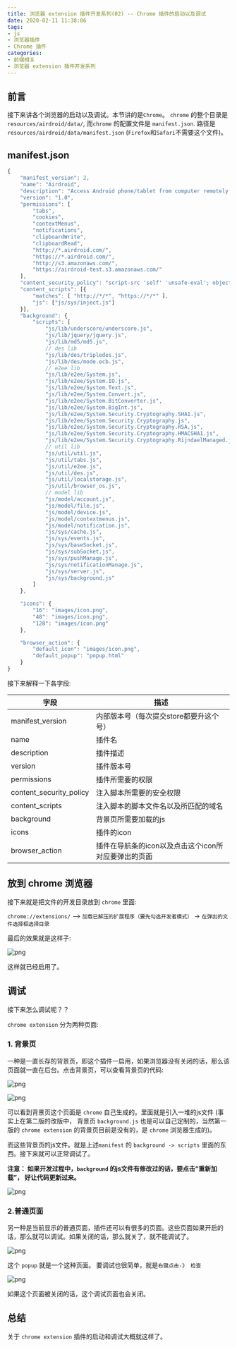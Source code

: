 ```yaml
---
title: 浏览器 extension 插件开发系列(02) -- Chrome 插件的启动以及调试
date: 2020-02-11 11:38:06
tags: 
- js
- 浏览器插件
- Chrome 插件
categories: 
- 前端相关
- 浏览器 extension 插件开发系列
---
```

## 前言
接下来讲各个浏览器的启动以及调试。本节讲的是`Chrome`。 `chrome` 的整个目录是 `resources/airdroid/data/`, 而`chrome` 的配置文件是 `manifest.json`.  路径是 `resources/airdroid/data/manifest.json` (`Firefox`和`Safari`不需要这个文件)。
<!--more-->
## manifest.json
```javascript
{
    "manifest_version": 2,
    "name": "Airdroid",
    "description": "Access Android phone/tablet from computer remotely and securely. Manage SMS, files, photos and videos, WhatsApp, Line, WeChat and more on computer.",
    "version": "1.0",
    "permissions": [
        "tabs",
        "cookies",
        "contextMenus",
        "notifications",
        "clipboardWrite",
        "clipboardRead",
        "http://*.airdroid.com/",
        "https://*.airdroid.com/",
        "http://s3.amazonaws.com/",
        "https://airdroid-test.s3.amazonaws.com/"
    ],
    "content_security_policy": "script-src 'self' 'unsafe-eval'; object-src 'self'",
    "content_scripts": [{
        "matches": [ "http://*/*", "https://*/*" ],
        "js": ["js/sys/inject.js"]
    }],
    "background": {
        "scripts": [
            "js/lib/underscore/underscore.js",
            "js/lib/jquery/jquery.js",
            "js/lib/md5/md5.js",
            // des lib
            "js/lib/des/tripledes.js",
            "js/lib/des/mode.ecb.js",
            // e2ee lib
            "js/lib/e2ee/System.js",
            "js/lib/e2ee/System.IO.js",
            "js/lib/e2ee/System.Text.js",
            "js/lib/e2ee/System.Convert.js",
            "js/lib/e2ee/System.BitConverter.js",
            "js/lib/e2ee/System.BigInt.js",
            "js/lib/e2ee/System.Security.Cryptography.SHA1.js",
            "js/lib/e2ee/System.Security.Cryptography.js",
            "js/lib/e2ee/System.Security.Cryptography.RSA.js",
            "js/lib/e2ee/System.Security.Cryptography.HMACSHA1.js",
            "js/lib/e2ee/System.Security.Cryptography.RijndaelManaged.js",
            // util lib
            "js/util/util.js",
            "js/util/tabs.js",
            "js/util/e2ee.js",
            "js/util/des.js",
            "js/util/localstorage.js",
            "js/util/browser_os.js",
            // model lib
            "js/model/account.js",
            "js/model/file.js",
            "js/model/device.js",
            "js/model/contextmenus.js",
            "js/model/notification.js",
            "js/sys/cache.js",
            "js/sys/events.js",
            "js/sys/baseSocket.js",
            "js/sys/subSocket.js",
            "js/sys/pushManage.js",
            "js/sys/notificationManage.js",
            "js/sys/server.js",
            "js/sys/background.js"
        ]
    },

    "icons": {
        "16": "images/icon.png",
        "48": "images/icon.png",
        "128": "images/icon.png"
    },

    "browser_action": {
        "default_icon": "images/icon.png",
        "default_popup": "popup.html"
    }
}
```
接下来解释一下各字段:

|字段|描述|
|---|---|
|manifest_version|内部版本号（每次提交store都要升这个号）|
|name|插件名|
|description|插件描述|
|version|插件版本号|
|permissions|插件所需要的权限|
|content_security_policy|注入脚本所需要的安全权限|
|content_scripts|注入脚本的脚本文件名以及所匹配的域名|
|background|背景页所需要加载的js|
|icons|插件的icon|
|browser_action|插件在导航条的icon以及点击这个icon所对应要弹出的页面|

## 放到 chrome 浏览器
接下来就是把文件的开发目录放到 `chrome` 里面:

`chrome://extensions/` --> `加载已解压的扩展程序（要先勾选开发者模式）` ->  `在弹出的文件选择框选择目录`

最后的效果就是这样子:

![png](1.png)

这样就已经启用了。

## 调试
接下来怎么调试呢？？

`chrome extension` 分为两种页面:

### 1. 背景页
一种是一直长存的背景页，即这个插件一启用，如果浏览器没有关闭的话，那么该页面就一直在后台。点击背景页，可以查看背景页的代码:

![png](2.png)

![png](3.png)

可以看到背景页这个页面是 `chrome` 自己生成的。里面就是引入一堆的js文件 (事实上在第二版的改版中， 背景页 `background.js` 也是可以自己定制的，当然第一版的 `chrome extension` 的背景页目前是没有的，是 `chrome` 浏览器生成的)。

而这些背景页的js文件。就是上述`manifest` 的 `background -> scripts` 里面的东西。接下来就可以正常调试了。

**注意： 如果开发过程中，`background` 的js文件有修改过的话，要点击“重新加载”， 好让代码更新过来。**

![png](4.png)

### 2.普通页面
另一种是当前显示的普通页面，插件还可以有很多的页面。这些页面如果开启的话，那么就可以调试。如果关闭的话，那么就关了，就不能调试了。

![png](5.png)

这个 `popup` 就是一个这种页面。 要调试也很简单，就是`右键点击-》 检查`

![png](6.png)

如果这个页面被关闭的话，这个调试页面也会关闭。

## 总结
关于 `chrome extension` 插件的启动和调试大概就这样了。
























